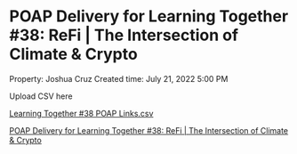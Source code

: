 # POAP Delivery for Learning Together #38: ReFi | The Intersection of Climate & Crypto

Property: Joshua Cruz
Created time: July 21, 2022 5:00 PM

Upload CSV here

[Learning Together #38 POAP Links.csv](POAP%20Delivery%20for%20Learning%20Together%20#38%20ReFi%20The%20I%202b51c06d9bcc459bbc2230d23d3bdd09/Learning_Together_38_POAP_Links.csv)

[POAP Delivery for Learning Together #38: ReFi | The Intersection of Climate & Crypto](POAP%20Delivery%20for%20Learning%20Together%20#38%20ReFi%20The%20I%202b51c06d9bcc459bbc2230d23d3bdd09/POAP%20Delivery%20for%20Learning%20Together%20#38%20ReFi%20The%20I%203dd8633e4ac942d3ac52485d5a165af2.csv)